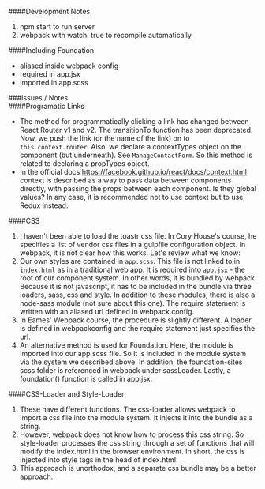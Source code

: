 ####Development Notes 
1. npm start to run server 
2. webpack with watch: true to recompile automatically

####Including Foundation
- aliased inside webpack config 
- required in app.jsx
- imported in app.scss

###Issues / Notes  
####Programatic Links
- The method for programmatically clicking a link has changed between React Router v1 and v2. The transitionTo function has been deprecated. Now, we push the link (or the name of the link) on to `this.context.router`. Also, we declare a contextTypes object on the component (but underneath). See `ManageContactForm`. So this method is related to declaring a propTypes object. 
- In the official docs https://facebook.github.io/react/docs/context.html context is described as a way to pass data between components directly, with passing the props between each component. Is they global values? In any case, it is recommended not to use context but to use Redux instead. 

####CSS 
1. I haven't been able to load the toastr css file. In Cory House's course, he specifies a list of vendor css files in a gulpfile configuration object. In webpack, it is not clear how this works. Let's review what we know: 
2. Our own styles are contained in `app.scss`. This file is not linked to in `index.html` as in a traditional web app. It is required into `app.jsx` - the root of our component system. In other words, it is bundled by webpack. Because it is not javascript, it has to be included in the bundle via three loaders, sass, css and style. In addition to these modules, there is also a node-sass module (not sure about this one). The require statement is written with an aliased url defined in webpack.config. 
3. In Eames' Webpack course, the procedure is slightly different. A loader is defined in webpackconfig and the require statement just specifies the url. 
4. An alternative method is used for Foundation. Here, the module is imported into our app.scss file. So it is included in the module system via the system we described above. In addition, the foundation-sites scss folder is referenced in webpack under sassLoader. Lastly, a foundation() function is called in app.jsx. 

####CSS-Loader and Style-Loader
1. These have different functions. The css-loader allows webpack to import a css file into the module system. It injects it into the bundle as a string. 
2. However, webpack does not know how to process this css string. So style-loader processes the css string through a set of functions that will modify the index.html in the browser environment. In short, the css is injected into style tags in the head of index.html. 
3. This approach is unorthodox, and a separate css bundle may be a better approach.  